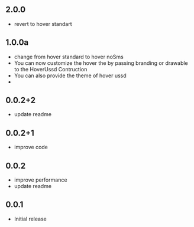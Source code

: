 ## 2.0.0
* revert to hover standart
## 1.0.0a
* change from hover standard to hover noSms
* You can now customize the hover the by passing branding or drawable to the HoverUssd Contruction
* You can also provide the theme of hover ussd
*
## 0.0.2+2
* update readme
## 0.0.2+1
* improve code
## 0.0.2
* improve performance
* update readme
## 0.0.1
* Initial release